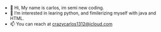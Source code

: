 - 👋 Hi, My name is carlos, im semi new coding.
- 👀 I’m interested in learing python, and fimilerizing myself with java and HTML.
- 📫 You can reach at crazycarlos1312@icloud.com 

<!---
guiltytatin/guiltytatin is a ✨ special ✨ repository because its `README.md` (this file) appears on your GitHub profile.
You can click the Preview link to take a look at your changes.
--->
